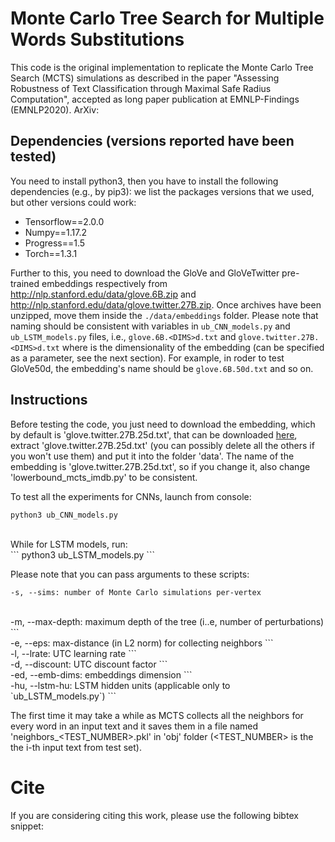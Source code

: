 # Monte Carlo Tree Search for Multiple Words Substitutions
This code is the original implementation to replicate the Monte Carlo Tree Search (MCTS) simulations as described in the paper "Assessing Robustness of Text Classification through Maximal Safe Radius Computation", accepted as long paper publication at EMNLP-Findings (EMNLP2020).
ArXiv: <link>

## Dependencies (versions reported have been tested)
You need to install python3, then you have to install the following dependencies (e.g., by pip3): we list the packages versions that we used, but other versions could work:
- Tensorflow==2.0.0
- Numpy==1.17.2
- Progress==1.5
- Torch==1.3.1

Further to this, you need to download the GloVe and GloVeTwitter pre-trained embeddings respectively from http://nlp.stanford.edu/data/glove.6B.zip and http://nlp.stanford.edu/data/glove.twitter.27B.zip. Once archives have been unzipped, move them inside the ```./data/embeddings``` folder. Please note that naming should be consistent with variables in `ub_CNN_models.py` and `ub_LSTM_models.py` files, i.e., `glove.6B.<DIMS>d.txt` and `glove.twitter.27B.<DIMS>d.txt` where <DIMS> is the dimensionality of the embedding (can be specified as a parameter, see the next section). For example, in roder to test GloVe50d, the embedding's name should be `glove.6B.50d.txt` and so on.

## Instructions
Before testing the code, you just need to download the embedding, which by default is 'glove.twitter.27B.25d.txt', that can be downloaded <a href="http://nlp.stanford.edu/data/glove.twitter.27B.zip">here</a>, extract 'glove.twitter.27B.25d.txt' (you can possibly delete all the others if you won't use them) and put it into the folder 'data'. The name of the embedding is 
'glove.twitter.27B.25d.txt', so if you change it, also change 'lowerbound_mcts_imdb.py' to be consistent.

To test all the experiments for CNNs, launch from console:
<br/>
```
python3 ub_CNN_models.py
```
<br/>
While for LSTM models, run:
<br/>
```
python3 ub_LSTM_models.py
```
<br/>

Please note that you can pass arguments to these scripts:
<br/>
```
-s, --sims: number of Monte Carlo simulations per-vertex
```
<br/>
-m, --max-depth: maximum depth of the tree (i..e, number of perturbations)
```
<br/>
-e, --eps: max-distance (in L2 norm) for collecting neighbors
```
<br/>
-l, --lrate: UTC learning rate
```
<br/>
-d, --discount: UTC discount factor
```
<br/>
-ed, --emb-dims: embeddings dimension
```
<br/>
-hu, --lstm-hu: LSTM hidden units (applicable only to `ub_LSTM_models.py`)
```
<br/>

The first time it may take a while as MCTS collects all the neighbors for every word in an input text and it saves them in a file named 'neighbors_<TEST_NUMBER>.pkl' in 'obj' folder (<TEST_NUMBER> is the the i-th input text from test set). 

# Cite
If you are considering citing this work, please use the following bibtex snippet:
